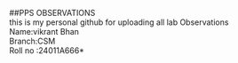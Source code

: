 ##PPS OBSERVATIONS
<br>
this is my personal github for uploading all lab Observations 
<br>
Name:vikrant Bhan
<br>
Branch:CSM 
<br>
Roll no :24011A666*

<!--
**vikrantiit24/vikrantiit24** is a ✨ _special_ ✨ repository because its `README.md` (this file) appears on your GitHub profile.

Here are some ideas to get you started:

- 🔭 I’m currently working on ...
- 🌱 I’m currently learning ...
- 👯 I’m looking to collaborate on ...
- 🤔 I’m looking for help with ...
- 💬 Ask me about ...
- 📫 How to reach me: ...
- 😄 Pronouns: ...
- ⚡ Fun fact: ...
-->
